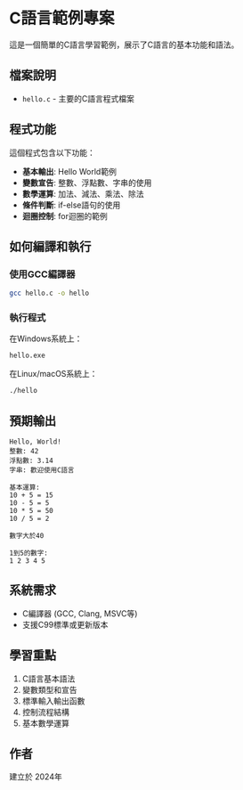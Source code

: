 # C語言範例專案

這是一個簡單的C語言學習範例，展示了C語言的基本功能和語法。

## 檔案說明

- `hello.c` - 主要的C語言程式檔案

## 程式功能

這個程式包含以下功能：

- **基本輸出**: Hello World範例
- **變數宣告**: 整數、浮點數、字串的使用
- **數學運算**: 加法、減法、乘法、除法
- **條件判斷**: if-else語句的使用
- **迴圈控制**: for迴圈的範例

## 如何編譯和執行

### 使用GCC編譯器

```bash
gcc hello.c -o hello
```

### 執行程式

在Windows系統上：
```bash
hello.exe
```

在Linux/macOS系統上：
```bash
./hello
```

## 預期輸出

```
Hello, World!
整數: 42
浮點數: 3.14
字串: 歡迎使用C語言

基本運算:
10 + 5 = 15
10 - 5 = 5
10 * 5 = 50
10 / 5 = 2

數字大於40

1到5的數字:
1 2 3 4 5 
```

## 系統需求

- C編譯器 (GCC, Clang, MSVC等)
- 支援C99標準或更新版本

## 學習重點

1. C語言基本語法
2. 變數類型和宣告
3. 標準輸入輸出函數
4. 控制流程結構
5. 基本數學運算

## 作者

建立於 2024年